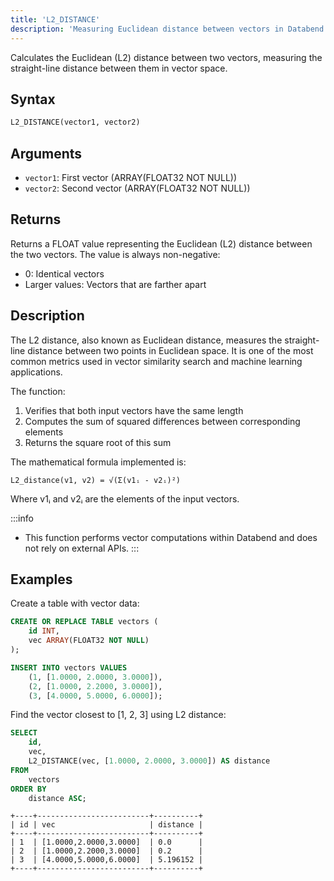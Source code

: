 ```yaml
---
title: 'L2_DISTANCE'
description: 'Measuring Euclidean distance between vectors in Databend'
---
```


Calculates the Euclidean (L2) distance between two vectors, measuring the straight-line distance between them in vector space.

## Syntax

```sql
L2_DISTANCE(vector1, vector2)
```

## Arguments

- `vector1`: First vector (ARRAY(FLOAT32 NOT NULL))
- `vector2`: Second vector (ARRAY(FLOAT32 NOT NULL))

## Returns

Returns a FLOAT value representing the Euclidean (L2) distance between the two vectors. The value is always non-negative:
- 0: Identical vectors
- Larger values: Vectors that are farther apart

## Description

The L2 distance, also known as Euclidean distance, measures the straight-line distance between two points in Euclidean space. It is one of the most common metrics used in vector similarity search and machine learning applications.

The function:

1. Verifies that both input vectors have the same length
2. Computes the sum of squared differences between corresponding elements
3. Returns the square root of this sum

The mathematical formula implemented is:

```
L2_distance(v1, v2) = √(Σ(v1ᵢ - v2ᵢ)²)
```

Where v1ᵢ and v2ᵢ are the elements of the input vectors.

:::info
- This function performs vector computations within Databend and does not rely on external APIs.
:::

## Examples

Create a table with vector data:

```sql
CREATE OR REPLACE TABLE vectors (
    id INT,
    vec ARRAY(FLOAT32 NOT NULL)
);

INSERT INTO vectors VALUES
    (1, [1.0000, 2.0000, 3.0000]),
    (2, [1.0000, 2.2000, 3.0000]),
    (3, [4.0000, 5.0000, 6.0000]);
```

Find the vector closest to [1, 2, 3] using L2 distance:

```sql
SELECT 
    id,
    vec, 
    L2_DISTANCE(vec, [1.0000, 2.0000, 3.0000]) AS distance
FROM 
    vectors
ORDER BY 
    distance ASC;
```

```
+----+-------------------------+----------+
| id | vec                     | distance |
+----+-------------------------+----------+
| 1  | [1.0000,2.0000,3.0000]  | 0.0      |
| 2  | [1.0000,2.2000,3.0000]  | 0.2      |
| 3  | [4.0000,5.0000,6.0000]  | 5.196152 |
+----+-------------------------+----------+
```